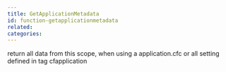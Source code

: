```yaml
---
title: GetApplicationMetadata
id: function-getapplicationmetadata
related:
categories:
---
```


return all data from this scope, when using a application.cfc or all setting defined in tag cfapplication